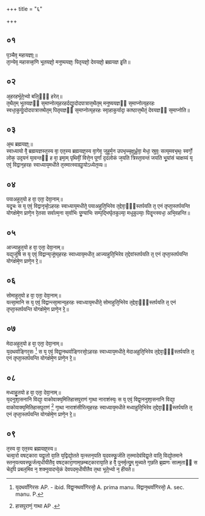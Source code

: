 +++
title = "६"

+++
## ०१
प᳘ञ्चैव᳘ महायज्ञाः᳟॥  
ता᳘न्येव᳘ महासत्त्रा᳘णि भूतयज्ञो᳘ मनुष्ययज्ञः᳘ पितृयज्ञो᳘ देवयज्ञो᳘ ब्रह्मयज्ञ इ᳘ति॥  
## ०२
अ᳘हरहर्भूते᳘भ्यो बलि᳘ᳫं᳘ हरेत्॥  
त᳘थैत᳘म् भूतयज्ञᳫं स᳘माप्नोत्य᳘हरहर्दद्याॗदोदपात्रात्त᳘थैत᳘म् मनुष्ययज्ञᳫं स᳘माप्नोत्य᳘हरहः स्वधा᳘कुर्याॗदोदपात्रात्तथैत᳘म् पितृयज्ञᳫं स᳘माप्नोत्य᳘हरहः स्वा᳘हाकुर्यादा᳘ काष्ठात्त᳘थैतं᳘ देवयज्ञᳫं स᳘माप्नोति॥  
## ०३
अ᳘थ ब्रह्मयज्ञः᳟॥  
स्वाध्यायो वै᳘ ब्रह्मयज्ञस्त᳘स्य वा᳘ एत᳘स्य ब्रह्मयज्ञ᳘स्य वा᳘गेव᳘ जुहूर्म᳘न उपभृच्च᳘क्षुर्ध्रुवा᳘ मेधा᳘ स्रुवः᳘ सत्य᳘मवभृथः᳘ स्वर्गो᳘ लोक᳘ उद᳘यनं या᳘वन्तᳫं ह वा᳘ इमा᳘म् पृथिवीं᳘ वित्ते᳘न पूर्णां द᳘दंलोकं ज᳘यति त्रिस्ता᳘वन्तं जयति भू᳘यांसं चाक्षय्यं य᳘ एवं᳘ विद्वान᳘हरहः स्वाध्याय᳘मधीते त᳘स्मात्स्वाह्याॗयोऽध्येत᳘व्यः॥  
## ०४
पयाअहुत᳘यो ह वा᳘ एता᳘ देवा᳘नाम्॥  
यदृ᳘चः स य᳘ एवं᳘ विद्वानृचो᳘ऽहरहः स्वाध्याय᳘मधीते᳘ पयाअहुति᳘भिरेव त᳘द्देवा᳘ᳫं᳘स्तर्पयति त᳘ एनं तृप्ता᳘स्तर्पयन्ति योगक्षेमे᳘ण प्राणे᳘न रे᳘तसा सर्वात्म᳘ना स᳘र्वाभिः पु᳘ण्याभिः सम्प᳘द्भिर्घृतकुल्या᳘ मधुकुल्याः᳘ पितॄ᳘न्त्स्वधा᳘ अभि᳘वहन्ति॥  
## ०५
आज्याहुत᳘यो ह वा᳘ एता᳘ देवा᳘नाम्॥  
यद्य᳘जूंषि स य᳘ एवं᳘ विद्वान्य᳘जूंष्य᳘हरहः स्वाध्याय᳘मधीत᳘ आज्याहुति᳘भिरेव त᳘द्देवांस्तर्पयति त᳘ एनं तृप्ता᳘स्तर्पयन्ति योगक्षेमे᳘ण प्राणे᳘न रे᳟॥  
## ०६
सोमाहुत᳘यो ह वा᳘ एता᳘ देवा᳘नाम्॥  
यत्सा᳘मानि स य᳘ एवं᳘ विद्वान्त्सा᳘मान्य᳘हरहः स्वाध्याय᳘मधीते᳘ सोमाहुति᳘भिरेव त᳘द्देवा᳘ᳫं᳘स्तर्पयति त᳘ एनं तृप्ता᳘स्तर्पयन्ति योगक्षेमे᳘ण प्राणे᳘न रे᳟॥  
## ०७
मेदाअहुत᳘यो ह वा᳘ एता᳘ देवा᳘नाम्॥  
य᳘दथर्वाङ्गिर᳘सः [^1] स य᳘ एवं᳘ विद्वा᳘नथर्वाङ्गिरसो᳘ऽहरहः स्वाध्याय᳘मधीते᳘ मेदाअहुति᳘भिरेव त᳘द्देवा᳘ᳫं᳘स्तर्पयति त᳘ एनं तृप्ता᳘स्तर्पयन्ति योगक्षेमे᳘ण प्राणे᳘न रे᳟॥  

[^1]: य᳘दथर्वांगिरसः AP. - ibid. विद्वा᳘नथर्वांगिरसो᳘ A. prima manu. विद्वान᳘थर्वांगिरसो᳘ A. sec. manu. P.

## ०८
मध्वाहु᳘तयो ह वा᳘ एता᳘ देवा᳘नाम्॥  
य᳘दनुशा᳘सनानि विद्या᳘ वाकोवाक्य᳘मितिहासपुराणं गा᳘था नाराशंस्यः᳘ स य᳘ एवं᳘ विद्वा᳘ननुशा᳘सनानि विद्या᳘ वाकोवाक्य᳘मितिहासपुराणं [^2]  गा᳘था नाराशंसीरित्य᳘हरहः स्वाध्याय᳘मधीते मध्वाहुति᳘भिरेव त᳘द्देवा᳘ᳫं᳘स्तर्पयति त᳘ एनं तृप्ता᳘स्तर्पयन्ति योगक्षेमे᳘ण प्राणे᳘न रे᳟॥  

[^2]: हासपुराणं᳘ गाथा AP .

## ०९
त᳘स्य वा᳘ एत᳘स्य ब्रह्मयज्ञ᳘स्य॥  
चत्वा᳘रो वषट्कारा यद्वा᳘तो वा᳘ति य᳘द्विद्यो᳘तते य᳘त्स्तन᳘यति य᳘दवस्फू᳘र्जति त᳘स्मादेवंविद्वा᳘ते वाति᳘ विद्यो᳘तमाने स्तन᳘यत्यवस्फू᳘र्जत्य᳘धीयीतैव᳘ वषट्कारा᳘णाम᳘छम्बट्काराया᳘ति ह वै᳘ पुनर्मृत्यु᳘म् मुच्यते ग᳘छति ब्र᳘ह्मणः सात्म᳘ताᳫं स चेद᳘पि प्रबल᳘मिव न᳘ शक्नुयादप्ये᳘कं देवपदम᳘धीयीतैव त᳘था भूते᳘भ्यो न᳘ हीयते॥  